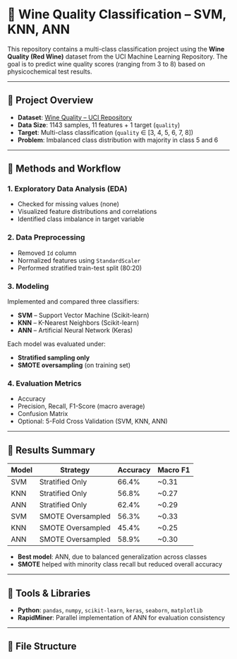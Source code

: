# 🍷 Wine Quality Classification – SVM, KNN, ANN

This repository contains a multi-class classification project using the **Wine Quality (Red Wine)** dataset from the UCI Machine Learning Repository. The goal is to predict wine quality scores (ranging from 3 to 8) based on physicochemical test results.

---

## 📌 Project Overview

- **Dataset**: [Wine Quality – UCI Repository](https://archive.ics.uci.edu/ml/datasets/wine+quality)
- **Data Size**: 1143 samples, 11 features + 1 target (`quality`)
- **Target**: Multi-class classification (`quality` ∈ [3, 4, 5, 6, 7, 8])
- **Problem**: Imbalanced class distribution with majority in class 5 and 6

---

## 🧪 Methods and Workflow

### 1. Exploratory Data Analysis (EDA)
- Checked for missing values (none)
- Visualized feature distributions and correlations
- Identified class imbalance in target variable

### 2. Data Preprocessing
- Removed `Id` column
- Normalized features using `StandardScaler`
- Performed stratified train-test split (80:20)

### 3. Modeling
Implemented and compared three classifiers:
- **SVM** – Support Vector Machine (Scikit-learn)
- **KNN** – K-Nearest Neighbors (Scikit-learn)
- **ANN** – Artificial Neural Network (Keras)

Each model was evaluated under:
- **Stratified sampling only**
- **SMOTE oversampling** (on training set)

### 4. Evaluation Metrics
- Accuracy
- Precision, Recall, F1-Score (macro average)
- Confusion Matrix
- Optional: 5-Fold Cross Validation (SVM, KNN, ANN)

---

## 🏁 Results Summary

| Model | Strategy           | Accuracy | Macro F1 |
|-------|--------------------|----------|----------|
| SVM   | Stratified Only    | 66.4%    | ~0.31    |
| KNN   | Stratified Only    | 56.8%    | ~0.27    |
| ANN   | Stratified Only    | 62.4%    | ~0.29    |
| SVM   | SMOTE Oversampled  | 56.3%    | ~0.33    |
| KNN   | SMOTE Oversampled  | 45.4%    | ~0.25    |
| ANN   | SMOTE Oversampled  | 58.9%    | ~0.30    |

- **Best model**: ANN, due to balanced generalization across classes
- **SMOTE** helped with minority class recall but reduced overall accuracy

---

## 🧰 Tools & Libraries

- **Python**: `pandas`, `numpy`, `scikit-learn`, `keras`, `seaborn`, `matplotlib`
- **RapidMiner**: Parallel implementation of ANN for evaluation consistency

---

## 📁 File Structure


